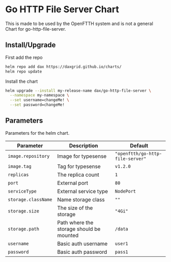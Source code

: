 # Go HTTP File Server Chart

This is made to be used by the OpenFTTH system and is not a general Chart for go-http-file-server.

## Install/Upgrade

First add the repo
```sh
helm repo add dax https://daxgrid.github.io/charts/
helm repo update
```

Install the chart
```sh
helm upgrade --install my-release-name dax/go-http-file-server \
  --namespace my-namespace \
  --set username=changeMe! \
  --set password=changeMe!
```

## Parameters

Parameters for the helm chart.

| Parameter           | Description                              | Default                          |
|---------------------|------------------------------------------|----------------------------------|
| `image.repository`  | Image for typesense                      | `"openftth/go-http-file-server"` |
| `image.tag`         | Tag for typesense                        | `v1.2.0`                         |
| `replicas`          | The replica count                        | `1`                              |
| `port`              | External port                            | `80`                             |
| `serviceType`       | External service type                    | `NodePort`                       |
| `storage.className` | Name storage class                       | `""`                             |
| `storage.size`      | The size of the storage                  | `"4Gi"`                          |
| `storage.path`      | Path where the storage should be mounted | `/data`                          |
| `username`          | Basic auth username                      | `user1`                          |
| `password`          | Basic auth password                      | `pass1`                          |
